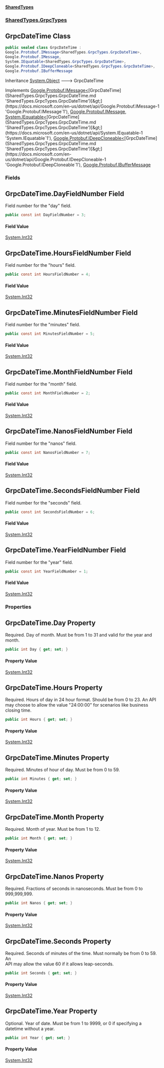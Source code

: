 #### [SharedTypes](index.md 'index')
### [SharedTypes.GrpcTypes](SharedTypes.GrpcTypes.md 'SharedTypes.GrpcTypes')

## GrpcDateTime Class

```csharp
public sealed class GrpcDateTime :
Google.Protobuf.IMessage<SharedTypes.GrpcTypes.GrpcDateTime>,
Google.Protobuf.IMessage,
System.IEquatable<SharedTypes.GrpcTypes.GrpcDateTime>,
Google.Protobuf.IDeepCloneable<SharedTypes.GrpcTypes.GrpcDateTime>,
Google.Protobuf.IBufferMessage
```

Inheritance [System.Object](https://docs.microsoft.com/en-us/dotnet/api/System.Object 'System.Object') &#129106; GrpcDateTime

Implements [Google.Protobuf.IMessage&lt;](https://docs.microsoft.com/en-us/dotnet/api/Google.Protobuf.IMessage-1 'Google.Protobuf.IMessage`1')[GrpcDateTime](SharedTypes.GrpcTypes.GrpcDateTime.md 'SharedTypes.GrpcTypes.GrpcDateTime')[&gt;](https://docs.microsoft.com/en-us/dotnet/api/Google.Protobuf.IMessage-1 'Google.Protobuf.IMessage`1'), [Google.Protobuf.IMessage](https://docs.microsoft.com/en-us/dotnet/api/Google.Protobuf.IMessage 'Google.Protobuf.IMessage'), [System.IEquatable&lt;](https://docs.microsoft.com/en-us/dotnet/api/System.IEquatable-1 'System.IEquatable`1')[GrpcDateTime](SharedTypes.GrpcTypes.GrpcDateTime.md 'SharedTypes.GrpcTypes.GrpcDateTime')[&gt;](https://docs.microsoft.com/en-us/dotnet/api/System.IEquatable-1 'System.IEquatable`1'), [Google.Protobuf.IDeepCloneable&lt;](https://docs.microsoft.com/en-us/dotnet/api/Google.Protobuf.IDeepCloneable-1 'Google.Protobuf.IDeepCloneable`1')[GrpcDateTime](SharedTypes.GrpcTypes.GrpcDateTime.md 'SharedTypes.GrpcTypes.GrpcDateTime')[&gt;](https://docs.microsoft.com/en-us/dotnet/api/Google.Protobuf.IDeepCloneable-1 'Google.Protobuf.IDeepCloneable`1'), [Google.Protobuf.IBufferMessage](https://docs.microsoft.com/en-us/dotnet/api/Google.Protobuf.IBufferMessage 'Google.Protobuf.IBufferMessage')
### Fields

<a name='SharedTypes.GrpcTypes.GrpcDateTime.DayFieldNumber'></a>

## GrpcDateTime.DayFieldNumber Field

Field number for the "day" field.

```csharp
public const int DayFieldNumber = 3;
```

#### Field Value
[System.Int32](https://docs.microsoft.com/en-us/dotnet/api/System.Int32 'System.Int32')

<a name='SharedTypes.GrpcTypes.GrpcDateTime.HoursFieldNumber'></a>

## GrpcDateTime.HoursFieldNumber Field

Field number for the "hours" field.

```csharp
public const int HoursFieldNumber = 4;
```

#### Field Value
[System.Int32](https://docs.microsoft.com/en-us/dotnet/api/System.Int32 'System.Int32')

<a name='SharedTypes.GrpcTypes.GrpcDateTime.MinutesFieldNumber'></a>

## GrpcDateTime.MinutesFieldNumber Field

Field number for the "minutes" field.

```csharp
public const int MinutesFieldNumber = 5;
```

#### Field Value
[System.Int32](https://docs.microsoft.com/en-us/dotnet/api/System.Int32 'System.Int32')

<a name='SharedTypes.GrpcTypes.GrpcDateTime.MonthFieldNumber'></a>

## GrpcDateTime.MonthFieldNumber Field

Field number for the "month" field.

```csharp
public const int MonthFieldNumber = 2;
```

#### Field Value
[System.Int32](https://docs.microsoft.com/en-us/dotnet/api/System.Int32 'System.Int32')

<a name='SharedTypes.GrpcTypes.GrpcDateTime.NanosFieldNumber'></a>

## GrpcDateTime.NanosFieldNumber Field

Field number for the "nanos" field.

```csharp
public const int NanosFieldNumber = 7;
```

#### Field Value
[System.Int32](https://docs.microsoft.com/en-us/dotnet/api/System.Int32 'System.Int32')

<a name='SharedTypes.GrpcTypes.GrpcDateTime.SecondsFieldNumber'></a>

## GrpcDateTime.SecondsFieldNumber Field

Field number for the "seconds" field.

```csharp
public const int SecondsFieldNumber = 6;
```

#### Field Value
[System.Int32](https://docs.microsoft.com/en-us/dotnet/api/System.Int32 'System.Int32')

<a name='SharedTypes.GrpcTypes.GrpcDateTime.YearFieldNumber'></a>

## GrpcDateTime.YearFieldNumber Field

Field number for the "year" field.

```csharp
public const int YearFieldNumber = 1;
```

#### Field Value
[System.Int32](https://docs.microsoft.com/en-us/dotnet/api/System.Int32 'System.Int32')
### Properties

<a name='SharedTypes.GrpcTypes.GrpcDateTime.Day'></a>

## GrpcDateTime.Day Property

Required. Day of month. Must be from 1 to 31 and valid for the year and  
month.

```csharp
public int Day { get; set; }
```

#### Property Value
[System.Int32](https://docs.microsoft.com/en-us/dotnet/api/System.Int32 'System.Int32')

<a name='SharedTypes.GrpcTypes.GrpcDateTime.Hours'></a>

## GrpcDateTime.Hours Property

Required. Hours of day in 24 hour format. Should be from 0 to 23. An API  
may choose to allow the value "24:00:00" for scenarios like business  
closing time.

```csharp
public int Hours { get; set; }
```

#### Property Value
[System.Int32](https://docs.microsoft.com/en-us/dotnet/api/System.Int32 'System.Int32')

<a name='SharedTypes.GrpcTypes.GrpcDateTime.Minutes'></a>

## GrpcDateTime.Minutes Property

Required. Minutes of hour of day. Must be from 0 to 59.

```csharp
public int Minutes { get; set; }
```

#### Property Value
[System.Int32](https://docs.microsoft.com/en-us/dotnet/api/System.Int32 'System.Int32')

<a name='SharedTypes.GrpcTypes.GrpcDateTime.Month'></a>

## GrpcDateTime.Month Property

Required. Month of year. Must be from 1 to 12.

```csharp
public int Month { get; set; }
```

#### Property Value
[System.Int32](https://docs.microsoft.com/en-us/dotnet/api/System.Int32 'System.Int32')

<a name='SharedTypes.GrpcTypes.GrpcDateTime.Nanos'></a>

## GrpcDateTime.Nanos Property

Required. Fractions of seconds in nanoseconds. Must be from 0 to  
999,999,999.

```csharp
public int Nanos { get; set; }
```

#### Property Value
[System.Int32](https://docs.microsoft.com/en-us/dotnet/api/System.Int32 'System.Int32')

<a name='SharedTypes.GrpcTypes.GrpcDateTime.Seconds'></a>

## GrpcDateTime.Seconds Property

Required. Seconds of minutes of the time. Must normally be from 0 to 59. An  
API may allow the value 60 if it allows leap-seconds.

```csharp
public int Seconds { get; set; }
```

#### Property Value
[System.Int32](https://docs.microsoft.com/en-us/dotnet/api/System.Int32 'System.Int32')

<a name='SharedTypes.GrpcTypes.GrpcDateTime.Year'></a>

## GrpcDateTime.Year Property

Optional. Year of date. Must be from 1 to 9999, or 0 if specifying a  
datetime without a year.

```csharp
public int Year { get; set; }
```

#### Property Value
[System.Int32](https://docs.microsoft.com/en-us/dotnet/api/System.Int32 'System.Int32')